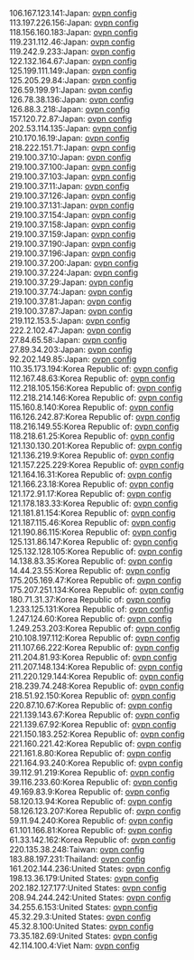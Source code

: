 106.167.123.141:Japan: [ovpn config](vpn/106_167_123_141.ovpn)  
113.197.226.156:Japan: [ovpn config](vpn/113_197_226_156.ovpn)  
118.156.160.183:Japan: [ovpn config](vpn/118_156_160_183.ovpn)  
119.231.112.46:Japan: [ovpn config](vpn/119_231_112_46.ovpn)  
119.242.9.233:Japan: [ovpn config](vpn/119_242_9_233.ovpn)  
122.132.164.67:Japan: [ovpn config](vpn/122_132_164_67.ovpn)  
125.199.111.149:Japan: [ovpn config](vpn/125_199_111_149.ovpn)  
125.205.29.84:Japan: [ovpn config](vpn/125_205_29_84.ovpn)  
126.59.199.91:Japan: [ovpn config](vpn/126_59_199_91.ovpn)  
126.78.38.136:Japan: [ovpn config](vpn/126_78_38_136.ovpn)  
126.88.3.218:Japan: [ovpn config](vpn/126_88_3_218.ovpn)  
157.120.72.87:Japan: [ovpn config](vpn/157_120_72_87.ovpn)  
202.53.114.135:Japan: [ovpn config](vpn/202_53_114_135.ovpn)  
210.170.16.19:Japan: [ovpn config](vpn/210_170_16_19.ovpn)  
218.222.151.71:Japan: [ovpn config](vpn/218_222_151_71.ovpn)  
219.100.37.10:Japan: [ovpn config](vpn/219_100_37_10.ovpn)  
219.100.37.100:Japan: [ovpn config](vpn/219_100_37_100.ovpn)  
219.100.37.103:Japan: [ovpn config](vpn/219_100_37_103.ovpn)  
219.100.37.11:Japan: [ovpn config](vpn/219_100_37_11.ovpn)  
219.100.37.126:Japan: [ovpn config](vpn/219_100_37_126.ovpn)  
219.100.37.131:Japan: [ovpn config](vpn/219_100_37_131.ovpn)  
219.100.37.154:Japan: [ovpn config](vpn/219_100_37_154.ovpn)  
219.100.37.158:Japan: [ovpn config](vpn/219_100_37_158.ovpn)  
219.100.37.159:Japan: [ovpn config](vpn/219_100_37_159.ovpn)  
219.100.37.190:Japan: [ovpn config](vpn/219_100_37_190.ovpn)  
219.100.37.196:Japan: [ovpn config](vpn/219_100_37_196.ovpn)  
219.100.37.200:Japan: [ovpn config](vpn/219_100_37_200.ovpn)  
219.100.37.224:Japan: [ovpn config](vpn/219_100_37_224.ovpn)  
219.100.37.29:Japan: [ovpn config](vpn/219_100_37_29.ovpn)  
219.100.37.74:Japan: [ovpn config](vpn/219_100_37_74.ovpn)  
219.100.37.81:Japan: [ovpn config](vpn/219_100_37_81.ovpn)  
219.100.37.87:Japan: [ovpn config](vpn/219_100_37_87.ovpn)  
219.112.153.5:Japan: [ovpn config](vpn/219_112_153_5.ovpn)  
222.2.102.47:Japan: [ovpn config](vpn/222_2_102_47.ovpn)  
27.84.65.58:Japan: [ovpn config](vpn/27_84_65_58.ovpn)  
27.89.34.203:Japan: [ovpn config](vpn/27_89_34_203.ovpn)  
92.202.149.85:Japan: [ovpn config](vpn/92_202_149_85.ovpn)  
110.35.173.194:Korea Republic of: [ovpn config](vpn/110_35_173_194.ovpn)  
112.167.48.63:Korea Republic of: [ovpn config](vpn/112_167_48_63.ovpn)  
112.218.105.156:Korea Republic of: [ovpn config](vpn/112_218_105_156.ovpn)  
112.218.214.146:Korea Republic of: [ovpn config](vpn/112_218_214_146.ovpn)  
115.160.8.140:Korea Republic of: [ovpn config](vpn/115_160_8_140.ovpn)  
116.126.242.87:Korea Republic of: [ovpn config](vpn/116_126_242_87.ovpn)  
118.216.149.55:Korea Republic of: [ovpn config](vpn/118_216_149_55.ovpn)  
118.218.61.25:Korea Republic of: [ovpn config](vpn/118_218_61_25.ovpn)  
121.130.130.201:Korea Republic of: [ovpn config](vpn/121_130_130_201.ovpn)  
121.136.219.9:Korea Republic of: [ovpn config](vpn/121_136_219_9.ovpn)  
121.157.225.229:Korea Republic of: [ovpn config](vpn/121_157_225_229.ovpn)  
121.164.16.31:Korea Republic of: [ovpn config](vpn/121_164_16_31.ovpn)  
121.166.23.18:Korea Republic of: [ovpn config](vpn/121_166_23_18.ovpn)  
121.172.91.17:Korea Republic of: [ovpn config](vpn/121_172_91_17.ovpn)  
121.178.183.33:Korea Republic of: [ovpn config](vpn/121_178_183_33.ovpn)  
121.181.81.154:Korea Republic of: [ovpn config](vpn/121_181_81_154.ovpn)  
121.187.115.46:Korea Republic of: [ovpn config](vpn/121_187_115_46.ovpn)  
121.190.86.115:Korea Republic of: [ovpn config](vpn/121_190_86_115.ovpn)  
125.131.86.147:Korea Republic of: [ovpn config](vpn/125_131_86_147.ovpn)  
125.132.128.105:Korea Republic of: [ovpn config](vpn/125_132_128_105.ovpn)  
14.138.83.35:Korea Republic of: [ovpn config](vpn/14_138_83_35.ovpn)  
14.44.23.55:Korea Republic of: [ovpn config](vpn/14_44_23_55.ovpn)  
175.205.169.47:Korea Republic of: [ovpn config](vpn/175_205_169_47.ovpn)  
175.207.251.134:Korea Republic of: [ovpn config](vpn/175_207_251_134.ovpn)  
180.71.31.37:Korea Republic of: [ovpn config](vpn/180_71_31_37.ovpn)  
1.233.125.131:Korea Republic of: [ovpn config](vpn/1_233_125_131.ovpn)  
1.247.124.60:Korea Republic of: [ovpn config](vpn/1_247_124_60.ovpn)  
1.249.253.203:Korea Republic of: [ovpn config](vpn/1_249_253_203.ovpn)  
210.108.197.112:Korea Republic of: [ovpn config](vpn/210_108_197_112.ovpn)  
211.107.66.222:Korea Republic of: [ovpn config](vpn/211_107_66_222.ovpn)  
211.204.81.93:Korea Republic of: [ovpn config](vpn/211_204_81_93.ovpn)  
211.207.148.134:Korea Republic of: [ovpn config](vpn/211_207_148_134.ovpn)  
211.220.129.144:Korea Republic of: [ovpn config](vpn/211_220_129_144.ovpn)  
218.239.74.248:Korea Republic of: [ovpn config](vpn/218_239_74_248.ovpn)  
218.51.92.150:Korea Republic of: [ovpn config](vpn/218_51_92_150.ovpn)  
220.87.10.67:Korea Republic of: [ovpn config](vpn/220_87_10_67.ovpn)  
221.139.143.67:Korea Republic of: [ovpn config](vpn/221_139_143_67.ovpn)  
221.139.67.92:Korea Republic of: [ovpn config](vpn/221_139_67_92.ovpn)  
221.150.183.252:Korea Republic of: [ovpn config](vpn/221_150_183_252.ovpn)  
221.160.221.42:Korea Republic of: [ovpn config](vpn/221_160_221_42.ovpn)  
221.161.8.80:Korea Republic of: [ovpn config](vpn/221_161_8_80.ovpn)  
221.164.93.240:Korea Republic of: [ovpn config](vpn/221_164_93_240.ovpn)  
39.112.91.219:Korea Republic of: [ovpn config](vpn/39_112_91_219.ovpn)  
39.116.233.60:Korea Republic of: [ovpn config](vpn/39_116_233_60.ovpn)  
49.169.83.9:Korea Republic of: [ovpn config](vpn/49_169_83_9.ovpn)  
58.120.13.94:Korea Republic of: [ovpn config](vpn/58_120_13_94.ovpn)  
58.126.123.207:Korea Republic of: [ovpn config](vpn/58_126_123_207.ovpn)  
59.11.94.240:Korea Republic of: [ovpn config](vpn/59_11_94_240.ovpn)  
61.101.166.81:Korea Republic of: [ovpn config](vpn/61_101_166_81.ovpn)  
61.33.142.162:Korea Republic of: [ovpn config](vpn/61_33_142_162.ovpn)  
220.135.38.248:Taiwan: [ovpn config](vpn/220_135_38_248.ovpn)  
183.88.197.231:Thailand: [ovpn config](vpn/183_88_197_231.ovpn)  
161.202.144.236:United States: [ovpn config](vpn/161_202_144_236.ovpn)  
198.13.36.179:United States: [ovpn config](vpn/198_13_36_179.ovpn)  
202.182.127.177:United States: [ovpn config](vpn/202_182_127_177.ovpn)  
208.94.244.242:United States: [ovpn config](vpn/208_94_244_242.ovpn)  
34.255.6.153:United States: [ovpn config](vpn/34_255_6_153.ovpn)  
45.32.29.3:United States: [ovpn config](vpn/45_32_29_3.ovpn)  
45.32.8.100:United States: [ovpn config](vpn/45_32_8_100.ovpn)  
73.35.182.69:United States: [ovpn config](vpn/73_35_182_69.ovpn)  
42.114.100.4:Viet Nam: [ovpn config](vpn/42_114_100_4.ovpn)  
